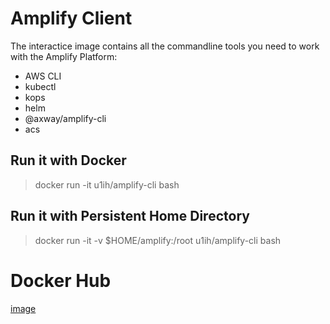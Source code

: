 # Amplify Client

The interactice image contains all the commandline tools you need to work with the Amplify Platform:

* AWS CLI
* kubectl
* kops
* helm
* @axway/amplify-cli
* acs


## Run it with Docker
> docker run -it u1ih/amplify-cli bash

## Run it with Persistent Home Directory
> docker run -it -v $HOME/amplify:/root u1ih/amplify-cli bash

# Docker Hub

[image](https://hub.docker.com/r/u1ih/amplify-cli)

